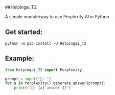 ##Helpingai_T2

A simple module/way to use Perplexity AI in Python.

## Get started:

```
python -m pip install -U Helpingai_T2 
```

## Example:

```python
from Helpingai_T2 import Perplexity

prompt = input("👦: ")
for a in Perplexity().generate_answer(prompt):
    print(f"🤖: {a['answer']}")
```

